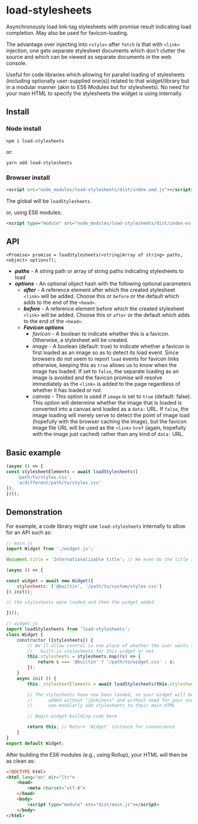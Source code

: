 # load-stylesheets

Asynchronously load link-tag stylesheets with promise result indicating load
completion. May also be used for favicon-loading.

The advantage over injecting into `<style>` after `fetch` is that with
`<link>` injection, one gets separate stylesheet documents which don't
clutter the source and which can be viewed as separate documents in
the web console.

Useful for code libraries which allowing for parallel loading of stylesheets
(including optionally user-supplied one(s)) related to that widget/library
but in a modular manner (akin to ES6 Modules but for stylesheets). No
need for your main HTML to specify the stylesheets the widget is
using internally.

## Install

### Node install

`npm i load-stylesheets`

or:

`yarn add load-stylesheets`

### Browser install

```html
<script src="node_modules/load-stylesheets/dist/index-umd.js"></script>
```

The global will be `loadStylesheets`.

or, using ES6 modules:

```html
<script type="module" src="node_modules/load-stylesheets/dist/index-es.js"></script>
```

## API

```
<Promise> promise = loadStylesheets(<string|Array of string> paths, <object> options?);
```

- ***paths*** - A string path or array of string paths indicating stylesheets
    to load
- ***options*** - An optional object hash with the following optional parameters
    - ***after*** - A reference element after which the created stylesheet
        `<link>` will be added. Choose this or `before` or the default which
            adds to the end of the `<head>`.
    - ***before*** - A reference element before which the created stylesheet
        `<link>` will be added. Choose this or `after` or the default which
            adds to the end of the `<head>`.
    - ***Favicon options***
        - *favicon* - A boolean to indicate whether this is a favicon.
            Otherwise, a stylesheet will be created.
        - *image* - A boolean (default: true) to indicate whether a favicon
            is first loaded as an image so as to detect its load event. Since
            browsers do not seem to report `load` events for favicon links
            otherwise, keeping this as `true` allows us to know when the image
            has loaded. If set to `false`, the separate loading as an image is
            avoided and the favicon promise will resolve immediately as the
            `<link>` is added to the page regardless of whether it has loaded
            or not.
        - *canvas* - This option is used if `image` is set to `true`
            (default: false). This option will determine whether the image that
            is loaded is converted into a canvas and loaded as a `data:` URL.
            If `false`, the image loading will merely serve to detect the point
            of image load (hopefully with the browser caching the image), but
            the favicon image file URL will be used as the `<link>` `href`
            (again, hopefully with the image just cached) rather than any
            kind of `data:` URL.

## Basic example

```js
(async () => {
const stylesheetElements = await loadStylesheets([
    'path/to/styles.css',
    'a/different/path/to/styles.css'
]);
})();
```

## Demonstration

For example, a code library might use `load-stylesheets` internally
to allow for an API such as:

```js
// main.js
import Widget from './widget.js';

document.title = 'Internationalizable title'; // We even do the title in JavaScript

(async () => {

const widget = await new Widget({
    stylesheets: ['@builtin', '/path/to/custom/styles.css']
}).init();

// the stylesheets were loaded and then the widget added

})();
```

```js
// widget.js
import loadStylesheets from 'load-stylesheets';
class Widget {
    constructor ({stylesheets}) {
        // We'll allow control in one place of whether the user wants the
        //   built-in stylesheets for this widget or not
        this.stylesheets = stylesheets.map((s) => {
            return s === '@builtin' ? '/path/to/widget.css' : s;
        });
    }
    async init () {
        this._stylesheetElements = await loadStylesheets(this.stylesheets);

        // The stylesheets have now been loaded, so your widget will be
        //      added without "jankiness" and without need for your users to
        //      non-modularly add stylesheets to their main HTML

        // Begin widget-building code here

        return this; // Return `Widget` instance for convenience
    }
}
export default Widget;
```

After building the ES6 modules (e.g., using Rollup), your HTML will then
be as clean as:

```html
<!DOCTYPE html>
<html lang="en" dir="ltr">
    <head>
        <meta charset="utf-8">
    </head>
    <body>
        <script type="module" src="dist/main.js"></script>
    </body>
</html>
```
